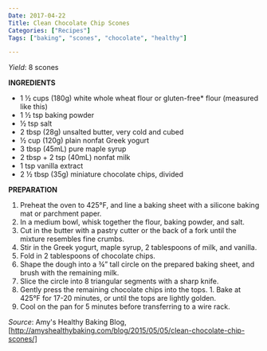 ```yaml
---
Date: 2017-04-22
Title: Clean Chocolate Chip Scones
Categories: ["Recipes"]
Tags: ["baking", "scones", "chocolate", "healthy"]

---
```


*Yield*: 8 scones

__INGREDIENTS__

* 1 ½ cups (180g) white whole wheat flour or gluten-free* flour (measured like this)
* 1 ½ tsp baking powder
* ½ tsp salt
* 2 tbsp (28g) unsalted butter, very cold and cubed
* ½ cup (120g) plain nonfat Greek yogurt
* 3 tbsp (45mL) pure maple syrup
* 2 tbsp + 2 tsp (40mL) nonfat milk
* 1 tsp vanilla extract
* 2 ½ tbsp (35g) miniature chocolate chips, divided

__PREPARATION__

1. Preheat the oven to 425°F, and line a baking sheet with a silicone baking mat or parchment paper.
1. In a medium bowl, whisk together the flour, baking powder, and salt. 
1. Cut in the butter with a pastry cutter or the back of a fork until the mixture resembles fine crumbs. 
1. Stir in the Greek yogurt, maple syrup, 2 tablespoons of milk, and vanilla. 
1. Fold in 2 tablespoons of chocolate chips.
1. Shape the dough into a ¾” tall circle on the prepared baking sheet, and brush with the remaining milk. 
1. Slice the circle into 8 triangular segments with a sharp knife. 
1. Gently press the remaining chocolate chips into the tops. 1. Bake at 425°F for 17-20 minutes, or until the tops are lightly golden. 
1. Cool on the pan for 5 minutes before transferring to a wire rack.

*Source*: Amy's Healthy Baking Blog, [http://amyshealthybaking.com/blog/2015/05/05/clean-chocolate-chip-scones/]
